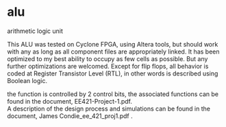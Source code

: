 # alu
arithmetic logic unit

This ALU was tested on Cyclone FPGA, using Altera tools, but should work with any as long as all component files are appropriately linked.  It has been optimized to my best ability to occupy as few cells as possible.  But any further optimizations are welcomed. Except for flip flops, all behavior is coded at Register Transistor Level (RTL), in other words is described using Boolean logic.

the function is controlled by 2 control bits, the associated functions can be found in the document, EE421-Project-1.pdf.  
A description of the design process and simulations can be found in the document, James Condie_ee_421_proj1.pdf .
